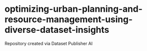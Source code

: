 # optimizing-urban-planning-and-resource-management-using-diverse-dataset-insights
Repository created via Dataset Publisher AI
